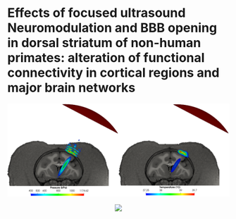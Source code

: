 # Effects of focused ultrasound Neuromodulation and BBB opening in dorsal striatum of non-human primates: alteration of functional connectivity in cortical regions and major brain networks

<img src="Figures/Pressure_800kPa.png" width=50%><img src="Figures/Temperature_800kPa.png" width=50%>
<p align="center"><img src="Figures/temperatureVStime_800.png" width=50% ><p>

